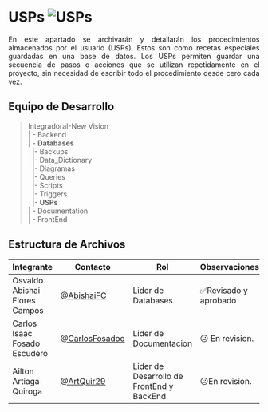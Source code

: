 # USPs ![USPs](https://img.shields.io/badge/USPs-Yes-brightgreen)

<p align = justify>
En este apartado se archivarán y detallarán los procedimientos almacenados por el usuario (USPs). Estos son como recetas especiales guardadas en una base de datos. Los USPs permiten guardar una secuencia de pasos o acciones que se utilizan repetidamente en el proyecto, sin necesidad de escribir todo el procedimiento desde cero cada vez.
</p>


## Equipo de Desarrollo
>IntegradoraI-New Vision<br>
>| - Backend <br>
>| - **Databases**<br>
>&nbsp;&nbsp;|- Backups<br>
>&nbsp;&nbsp;|- Data_Dictionary<br>
>&nbsp;&nbsp;|- Diagramas<br>
>&nbsp;&nbsp;|- Queries<br>
>&nbsp;&nbsp;|- Scripts<br>
>&nbsp;&nbsp;|- Triggers<br>
>&nbsp;&nbsp;|- **USPs**<br>
>| - Documentation<br>
>| - FrontEnd


## Estructura de Archivos
|Integrante|Contacto|Rol|Observaciones|
|------------|--------|---|---|
|Osvaldo Abishai Flores Campos|[@AbishaiFC](https://github.com/AbishaiFC)|Lider de Databases|✅Revisado y aprobado|
|Carlos Isaac Fosado Escudero|[@CarlosFosadoo](https://github.com/CarlosFosadoo)|Lider de Documentacion|😐 En revision.|
|Ailton Artiaga Quiroga|[@ArtQuir29](https://github.com/ArtQuir29)|Lider de Desarrollo de FrontEnd y BackEnd |😐En revision.|